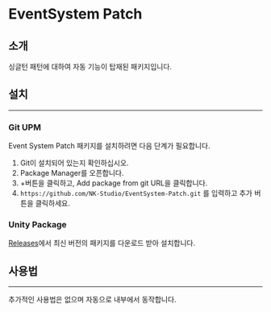 # EventSystem Patch
## 소개
싱글턴 패턴에 대하여 자동 기능이 탑재된 패키지입니다.

## 설치
- - -
### Git UPM
Event System Patch 패키지를 설치하려면 다음 단계가 필요합니다.
1. Git이 설치되어 있는지 확인하십시오.
2. Package Manager를 오픈합니다.
3. +버튼을 클릭하고, Add package from git URL을 클릭합니다.
4. `https://github.com/NK-Studio/EventSystem-Patch.git` 를 입력하고 추가 버튼을 클릭하세요.

### Unity Package
[Releases](https://github.com/NK-Studio/EventSystem-Patch/releases)에서 최신 버전의 패키지를 다운로드 받아 설치합니다.
## 사용법
- - -
추가적인 사용법은 없으며 자동으로 내부에서 동작합니다.
